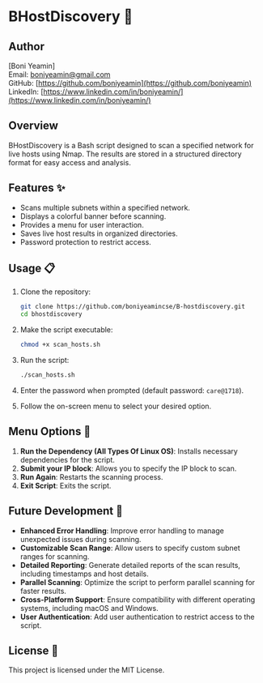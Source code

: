 # BHostDiscovery 🚀

## Author
[Boni Yeamin]  
Email: boniyeamin@gmail.com  
GitHub: [https://github.com/boniyeamin](https://github.com/boniyeamin)  
LinkedIn: [https://www.linkedin.com/in/boniyeamin/](https://www.linkedin.com/in/boniyeamin/)

## Overview
BHostDiscovery is a Bash script designed to scan a specified network for live hosts using Nmap. The results are stored in a structured directory format for easy access and analysis.

## Features ✨
- Scans multiple subnets within a specified network.
- Displays a colorful banner before scanning.
- Provides a menu for user interaction.
- Saves live host results in organized directories.
- Password protection to restrict access.

## Usage 📋
1. Clone the repository:
    ```sh
    git clone https://github.com/boniyeamincse/B-hostdiscovery.git
    cd bhostdiscovery
    ```

2. Make the script executable:
    ```sh
    chmod +x scan_hosts.sh
    ```

3. Run the script:
    ```sh
    ./scan_hosts.sh
    ```

4. Enter the password when prompted (default password: `care@1718`).

5. Follow the on-screen menu to select your desired option.

## Menu Options 📜
1. **Run the Dependency (All Types Of Linux OS)**: Installs necessary dependencies for the script.
2. **Submit your IP block**: Allows you to specify the IP block to scan.
3. **Run Again**: Restarts the scanning process.
4. **Exit Script**: Exits the script.

## Future Development 🔮
- **Enhanced Error Handling**: Improve error handling to manage unexpected issues during scanning.
- **Customizable Scan Range**: Allow users to specify custom subnet ranges for scanning.
- **Detailed Reporting**: Generate detailed reports of the scan results, including timestamps and host details.
- **Parallel Scanning**: Optimize the script to perform parallel scanning for faster results.
- **Cross-Platform Support**: Ensure compatibility with different operating systems, including macOS and Windows.
- **User Authentication**: Add user authentication to restrict access to the script.

## License 📄
This project is licensed under the MIT License.